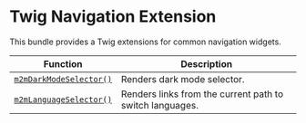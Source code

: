# Twig Navigation Extension

This bundle provides a Twig extensions for common navigation widgets.

| Function                                       | Description                                              |
|------------------------------------------------|----------------------------------------------------------|
| [`m2mDarkModeSelector()`](darkModeSelector.md) | Renders dark mode selector.                              |
| [`m2mLanguageSelector()`](languageSelector.md) | Renders links from the current path to switch languages. |
